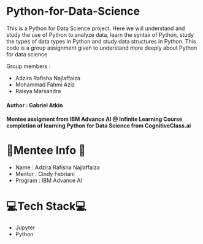 # Python-for-Data-Science
This is a Python for Data Science project. Here we wiil understand and study the use of Python to analyze data, learn the syntax of Python, study the types of data types in Python and study data structures in Python. This code is a group assignment given to understand more deeply about Python for data science 

Group members : 
- Adzira Rafisha Najlaffaiza
- Mohammad Fahmi Aziz
- Raisya Marsandra


#### Author : Gabriel Atkin 

#### Mentee assigment from IBM Advance AI @ Infinite Learning Course completion of learning Python for Data Science from CognitiveClass.ai

# 🐣Mentee Info 🐣
- Name    : Adzira Rafisha Najlaffaiza
- Mentor  : Cindy Febriani
- Program : IBM Advance AI

# 💻Tech Stack💻
- Jupyter
- Python
